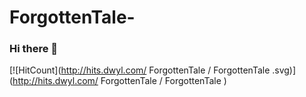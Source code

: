 # ForgottenTale-

### Hi there 👋
[![HitCount](http://hits.dwyl.com/ ForgottenTale / ForgottenTale .svg)](http://hits.dwyl.com/ ForgottenTale / ForgottenTale )
